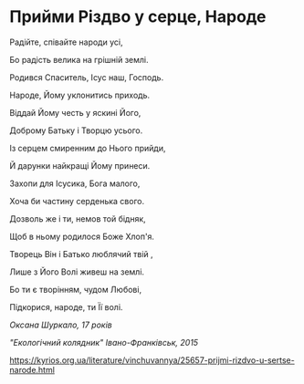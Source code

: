 Прийми Різдво у серце, Народе
================================================================

Радійте, співайте народи усі,

Бо радість велика на грішній землі.

Родився Спаситель, Ісус наш, Господь.

Народе, Йому уклонитись приходь.

Віддай Йому честь у яскині Його,

Доброму Батьку і Творцю усього.

Із серцем смиренним до Нього прийди,

Й дарунки найкращі Йому принеси.

Захопи для Ісусика, Бога малого,

Хоча би частину серденька свого.

Дозволь же і ти, немов той бідняк,

Щоб в ньому родилося Боже Хлоп'я.

Творець Він і Батько люблячий твій ,

Лише з Його Волі живеш на землі.

Бо ти є творінням, чудом Любові,

Підкорися, народе, ти Її волі.

 _Оксана Шуркало, 17 років_

 _"Екологічний колядник" Івано-Франківськ, 2015_

  


https://kyrios.org.ua/literature/vinchuvannya/25657-prijmi-rizdvo-u-sertse-narode.html
